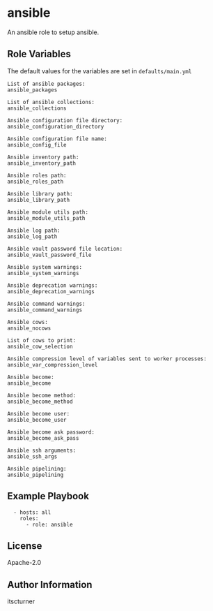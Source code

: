 ansible
=======

An ansible role to setup ansible.

Role Variables
--------------
The default values for the variables are set in `defaults/main.yml`
```
List of ansible packages:
ansible_packages

List of ansible collections:
ansible_collections

Ansible configuration file directory:
ansible_configuration_directory

Ansible configuration file name:
ansible_config_file

Ansible inventory path:
ansible_inventory_path

Ansible roles path:
ansible_roles_path

Ansible library path:
ansible_library_path

Ansible module utils path:
ansible_module_utils_path

Ansible log path:
ansible_log_path

Ansible vault password file location:
ansible_vault_password_file

Ansible system warnings:
ansible_system_warnings

Ansible deprecation warnings:
ansible_deprecation_warnings

Ansible command warnings:
ansible_command_warnings

Ansible cows:
ansible_nocows

List of cows to print:
ansible_cow_selection

Ansible compression level of variables sent to worker processes:
ansible_var_compression_level

Ansible become:
ansible_become

Ansible become method:
ansible_become_method

Ansible become user:
ansible_become_user

Ansible become ask password:
ansible_become_ask_pass

Ansible ssh arguments:
ansible_ssh_args

Ansible pipelining:
ansible_pipelining

```

Example Playbook
----------------
```
  - hosts: all
    roles:
      - role: ansible
```

License
-------

Apache-2.0

Author Information
------------------

itscturner
